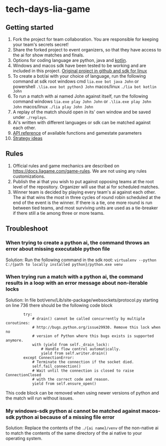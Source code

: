 # tech-days-lia-game

## Getting started

1. Fork the project for team collaboration. You are responsible for keeping your team's secrets secret!
2. Share the forked project to event organizers, so that they have access to the ai for show matches and finals.
3. Options for coding language are python, java and [kotlin](https://kotlinlang.org/).
4. Windows and macos sdk have been tested to be working and are included in this project. [Original project in github and sdk for linux](https://github.com/planet-lia/lia-SDK/releases/tag/v1.0.2)
5. To create a bot/ai with your choice of language, run the following command at sdk root
windows cmd `lia.exe bot java John` or powershell `.\lia.exe bot python3 John`
macos/linux `./lia bot kotlin John`
6. To run a match with ai named John against itself, run the following command
windows `lia.exe play John John` or `.\lia.exe play John John`
macos/linux `./lia play John John`
7. A replay of the match should open in its' own window and be saved under `./replays`.
8. Ai's written with different languages or sdk can be matched against each other.
9. [API reference](https://docs.liagame.com/api/) of available functions and gamestate parameters
10. [Strategy ideas](https://docs.liagame.com/strategy-ideas/)

## Rules

1. Official rules and game mechanics are described on https://docs.liagame.com/game-rules. We are not using any rules customizations.
2. Publish the ai that you wish to put against opposing teams at the root level of the repository. Organizer will use that ai for scheduled matches.
3. Winner team is decided by playing every team's ai against each other. The ai that wins the most in three cycles of round robin scheduled at the end of the event is the winner. If there is a tie, one more round is run between tied teams, and most surviving units are used as a tie-breaker if there still a tie among three or more teams.

## Troubleshoot

### When trying to create a python ai, the command throws an error about missing executable python file

Solution: Run the following command in the sdk root: `virtualenv --python C:/{path to locally installed python}/python.exe venv`

### When trying run a match with a python ai, the command results in a loop with an error message about non-iterable locks

Solution: In file bot/venv/Lib/site-package/websockets/protocol.py starting on line 736 there should be the following code block
```
        try:
            # drain() cannot be called concurrently by multiple coroutines:
            # http://bugs.python.org/issue29930. Remove this lock when no
            # version of Python where this bugs exists is supported anymore.
            with (yield from self._drain_lock):
                # Handle flow control automatically.
                yield from self.writer.drain()
        except ConnectionError:
            # Terminate the connection if the socket died.
            self.fail_connection()
            # Wait until the connection is closed to raise ConnectionClosed
            # with the correct code and reason.
            yield from self.ensure_open()
```

This code block can be removed when using newer versions of python and the match will run without issues.

### My windows-sdk python ai cannot be matched against macos-sdk python ai because of a missing file error

Solution: Replace the contents of the `./{ai name}/venv` of the non-native ai to match the contents of the same directory of the ai native to your operating system.
